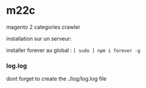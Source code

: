 # m22c
magento 2 categories crawler

installation sur un serveur: 

installer forever au global : 
`[ sudo ] npm i forever -g`

### log.log
dont forget to create the ./log/log.log file